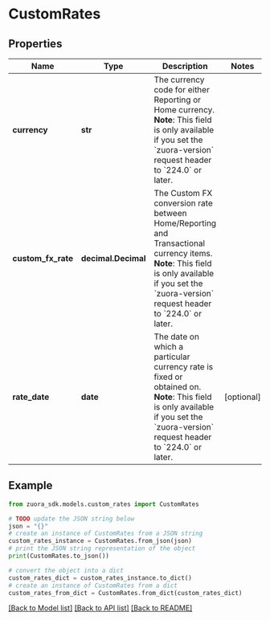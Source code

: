 # CustomRates


## Properties

Name | Type | Description | Notes
------------ | ------------- | ------------- | -------------
**currency** | **str** | The currency code for either Reporting or Home currency.  **Note**: This field is only available if you set the &#x60;zuora-version&#x60; request header to &#x60;224.0&#x60; or later.  | 
**custom_fx_rate** | **decimal.Decimal** | The Custom FX conversion rate between Home/Reporting and Transactional currency items.  **Note**: This field is only available if you set the &#x60;zuora-version&#x60; request header to &#x60;224.0&#x60; or later.  | 
**rate_date** | **date** | The date on which a particular currency rate is fixed or obtained on.  **Note**: This field is only available if you set the &#x60;zuora-version&#x60; request header to &#x60;224.0&#x60; or later.  | [optional] 

## Example

```python
from zuora_sdk.models.custom_rates import CustomRates

# TODO update the JSON string below
json = "{}"
# create an instance of CustomRates from a JSON string
custom_rates_instance = CustomRates.from_json(json)
# print the JSON string representation of the object
print(CustomRates.to_json())

# convert the object into a dict
custom_rates_dict = custom_rates_instance.to_dict()
# create an instance of CustomRates from a dict
custom_rates_from_dict = CustomRates.from_dict(custom_rates_dict)
```
[[Back to Model list]](../README.md#documentation-for-models) [[Back to API list]](../README.md#documentation-for-api-endpoints) [[Back to README]](../README.md)


